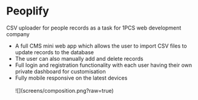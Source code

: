 # Peoplify
CSV uploader for people records as a task for 1PCS web development company
<br>
<ul>
<li>A full CMS mini web app which allows the user to import CSV files to update records to the database</li>
<li>The user can also manually add and delete records</li>
<li>Full login and registration functionality with each user having their own private dashboard for customisation</li>
<li>Fully mobile responsive on the latest devices</li>
<br>
![](screens/composition.png?raw=true)
